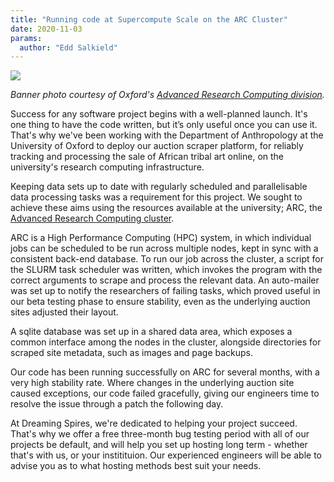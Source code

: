 ```yaml
---
title: "Running code at Supercompute Scale on the ARC Cluster"
date: 2020-11-03
params:
  author: "Edd Salkield"
---
```


<img src="/assets/portfolio/arc_cluster/over-arctic_0.jpg">

_Banner photo courtesy of Oxford's [Advanced Research Computing division](https://www.arc.ox.ac.uk/overview)._

Success for any software project begins with a well-planned launch.
It's one thing to have the code written, but it’s only useful once you can use it.
That's why we've been working with the Department of Anthropology at the University of Oxford to deploy our auction scraper platform, for reliably tracking and processing the sale of African tribal art online, on the university's research computing infrastructure.

Keeping data sets up to date with regularly scheduled and parallelisable data processing tasks was a requirement for this project.
We sought to achieve these aims using the resources available at the university; ARC, the [Advanced Research Computing cluster](https://www.arc.ox.ac.uk/).

ARC is a High Performance Computing (HPC) system, in which individual jobs can be scheduled to be run across multiple nodes, kept in sync with a consistent back-end database.
To run our job across the cluster, a script for the SLURM task scheduler was written, which invokes the program with the correct arguments to scrape and process the relevant data.
An auto-mailer was set up to notify the researchers of failing tasks, which proved useful in our beta testing phase to ensure stability, even as the underlying auction sites adjusted their layout.

A sqlite database was set up in a shared data area, which exposes a common interface among the nodes in the cluster, alongside directories for scraped site metadata, such as images and page backups.

Our code has been running successfully on ARC for several months, with a very high stability rate.
Where changes in the underlying auction site caused exceptions, our code failed gracefully, giving our engineers time to resolve the issue through a patch the following day.

At Dreaming Spires, we're dedicated to helping your project succeed.
That's why we offer a free three-month bug testing period with all of our projects be default, and will help you set up hosting long term - whether that's with us, or your institituion.
Our experienced engineers will be able to advise you as to what hosting methods best suit your needs.
